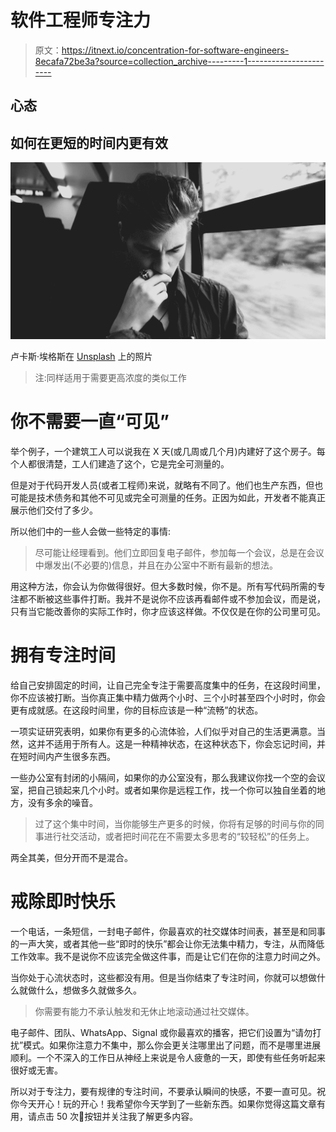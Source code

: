 # 软件工程师专注力

> 原文：<https://itnext.io/concentration-for-software-engineers-8ecafa72be3a?source=collection_archive---------1----------------------->

## 心态

## 如何在更短的时间内更有效

![](img/ef51afb315e92468875d70c9b197a618.png)

卢卡斯·埃格斯在 [Unsplash](https://unsplash.com?utm_source=medium&utm_medium=referral) 上的照片

> 注:同样适用于需要更高浓度的类似工作

# 你不需要一直“可见”

举个例子，一个建筑工人可以说我在 X 天(或几周或几个月)内建好了这个房子。每个人都很清楚，工人们建造了这个，它是完全可测量的。

但是对于代码开发人员(或者工程师)来说，就略有不同了。他们也生产东西，但也可能是技术债务和其他不可见或完全可测量的任务。正因为如此，开发者不能真正展示他们交付了多少。

所以他们中的一些人会做一些特定的事情:

> 尽可能让经理看到。他们立即回复电子邮件，参加每一个会议，总是在会议中爆发出(不必要的)信息，并且在办公室中不断有最新的想法。

用这种方法，你会认为你做得很好。但大多数时候，你不是。所有写代码所需的专注都不断被这些事件打断。我并不是说你不应该再看邮件或不参加会议，而是说，只有当它能改善你的实际工作时，你才应该这样做。不仅仅是在你的公司里可见。

# 拥有专注时间

给自己安排固定的时间，让自己完全专注于需要高度集中的任务，在这段时间里，你不应该被打断。当你真正集中精力做两个小时、三个小时甚至四个小时时，你会更有成就感。在这段时间里，你的目标应该是一种“流畅”的状态。

一项实证研究表明，如果你有更多的心流体验，人们似乎对自己的生活更满意。当然，这并不适用于所有人。这是一种精神状态，在这种状态下，你会忘记时间，并在短时间内产生很多东西。

一些办公室有封闭的小隔间，如果你的办公室没有，那么我建议你找一个空的会议室，把自己锁起来几个小时。或者如果你是远程工作，找一个你可以独自坐着的地方，没有多余的噪音。

> 过了这个集中时间，当你能够生产更多的时候，你将有足够的时间与你的同事进行社交活动，或者把时间花在不需要太多思考的“较轻松”的任务上。

两全其美，但分开而不是混合。

# 戒除即时快乐

一个电话，一条短信，一封电子邮件，你最喜欢的社交媒体时间表，甚至是和同事的一声大笑，或者其他一些“即时的快乐”都会让你无法集中精力，专注，从而降低工作效率。我不是说你不应该完全做这件事，而是让它们在你的注意力时间之外。

当你处于心流状态时，这些都没有用。但是当你结束了专注时间，你就可以想做什么就做什么，想做多久就做多久。

> 你需要有能力不承认触发和无休止地滚动通过社交媒体。

电子邮件、团队、WhatsApp、Signal 或你最喜欢的播客，把它们设置为“请勿打扰”模式。如果你注意力不集中，那么你会更关注哪里出了问题，而不是哪里进展顺利。一个不深入的工作日从神经上来说是令人疲惫的一天，即使有些任务听起来很好或无害。

所以对于专注力，要有规律的专注时间，不要承认瞬间的快感，不要一直可见。祝你今天开心！玩的开心！我希望你今天学到了一些新东西。如果你觉得这篇文章有用，请点击 50 次👏按钮并关注我了解更多内容。